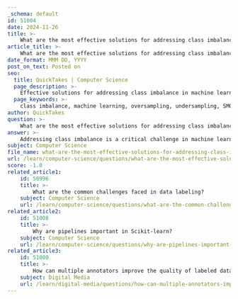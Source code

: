 ```yaml
---
_schema: default
id: 51004
date: 2024-11-26
title: >-
    What are the most effective solutions for addressing class imbalance?
article_title: >-
    What are the most effective solutions for addressing class imbalance?
date_format: MMM DD, YYYY
post_on_text: Posted on
seo:
  title: QuickTakes | Computer Science
  page_description: >-
    Effective solutions for addressing class imbalance in machine learning, including resampling techniques, class weighting, algorithm-level approaches, appropriate evaluation metrics, ensemble methods, data augmentation, and transfer learning.
  page_keywords: >-
    class imbalance, machine learning, oversampling, undersampling, SMOTE, class weighting, algorithm-level approaches, evaluation metrics, ensemble methods, data augmentation, transfer learning, combining techniques
author: QuickTakes
question: >-
    What are the most effective solutions for addressing class imbalance?
answer: >-
    Addressing class imbalance is a critical challenge in machine learning, particularly in classification tasks where the distribution of classes is uneven. Here are some of the most effective solutions for tackling class imbalance:\n\n1. **Resampling Techniques**:\n   - **Oversampling**: This involves increasing the number of instances in the minority class. Techniques like SMOTE (Synthetic Minority Over-sampling Technique) can be used to generate synthetic samples for the minority class, which helps to balance the dataset.\n   - **Undersampling**: This method reduces the number of instances in the majority class to balance the class distribution. While this can be effective, it may lead to the loss of potentially valuable data.\n\n2. **Class Weighting**: Many machine learning algorithms allow for the adjustment of class weights. By assigning higher weights to the minority class, the model can be penalized more for misclassifying these instances. This can be implemented in libraries like Scikit-learn by using the `class_weight` parameter in classifiers.\n\n3. **Algorithm-Level Approaches**: Some algorithms are specifically designed to handle imbalanced datasets. For example, the Balanced Random Forest Classifier from the `imbalanced-learn` library is tailored for this purpose, as it combines the benefits of random forests with techniques to balance class distribution.\n\n4. **Evaluation Metrics**: Choosing the right evaluation metrics is crucial when dealing with imbalanced classes. Traditional accuracy may not be informative. Instead, metrics such as precision, recall, F1-score, and AUC-ROC are more suitable as they provide a better understanding of the model's performance across different classes.\n\n5. **Ensemble Methods**: Techniques like bagging and boosting can be adapted to focus on the minority class. For instance, using ensemble methods that combine multiple models can help improve the robustness of predictions on imbalanced datasets.\n\n6. **Data Augmentation**: In scenarios where data collection is challenging, augmenting the minority class data through transformations (e.g., rotation, scaling) can help create a more balanced dataset.\n\n7. **Transfer Learning**: In deep learning, transfer learning can be employed to leverage pre-trained models that have been trained on larger, more balanced datasets. Fine-tuning these models on the imbalanced dataset can yield better performance.\n\n8. **Combining Techniques**: Often, a combination of the above methods yields the best results. For example, one might use SMOTE for oversampling while also adjusting class weights in the model.\n\nBy employing these strategies, practitioners can effectively mitigate the effects of class imbalance and improve the performance of their machine learning models.
subject: Computer Science
file_name: what-are-the-most-effective-solutions-for-addressing-class-imbalance.md
url: /learn/computer-science/questions/what-are-the-most-effective-solutions-for-addressing-class-imbalance
score: -1.0
related_article1:
    id: 50996
    title: >-
        What are the common challenges faced in data labeling?
    subject: Computer Science
    url: /learn/computer-science/questions/what-are-the-common-challenges-faced-in-data-labeling
related_article2:
    id: 51008
    title: >-
        Why are pipelines important in Scikit-learn?
    subject: Computer Science
    url: /learn/computer-science/questions/why-are-pipelines-important-in-scikitlearn
related_article3:
    id: 51000
    title: >-
        How can multiple annotators improve the quality of labeled data?
    subject: Digital Media
    url: /learn/digital-media/questions/how-can-multiple-annotators-improve-the-quality-of-labeled-data
---
```


&nbsp;